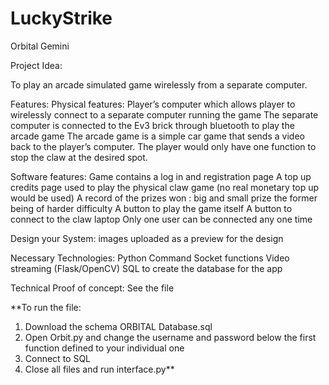 # LuckyStrike
Orbital Gemini

Project Idea:

To play an arcade simulated game wirelessly from a separate computer.

Features:
Physical features:
Player’s computer which allows player to wirelessly connect to a separate computer running the game 
The separate computer is connected to the Ev3 brick through bluetooth to play the arcade game 
The arcade game is a simple car game that sends a video back to the player’s computer. The player would only have one function to stop the claw at the desired spot. 

Software features:
Game contains a log in and registration page
A top up credits page used to play the physical claw game (no real monetary top up would be used)
A record of the prizes won : big and small prize the former being of harder difficulty 
A button to play the game itself
A button to connect to the claw laptop
Only one user can be connected any one time

Design your System:
images uploaded as a preview for the design

Necessary Technologies:
Python
Command Socket functions 
Video streaming (Flask/OpenCV)
SQL to create the database for the app

Technical Proof of concept:
See the file 

**To run the file:
1. Download the schema ORBITAL Database.sql
2. Open Orbit.py and change the username and password below the first function defined to your individual one
3. Connect to SQL
4. Close all files and run interface.py**
